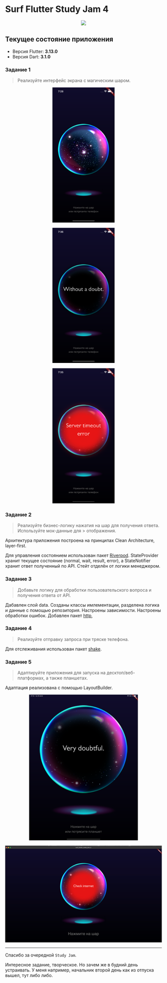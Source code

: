 # Surf Flutter Study Jam 4

<p align="center">
<img src="https://surf.ru/wp-content/themes/surf/assets/img/logo.svg" height="120" />
</p>

## Текущее состояние приложения

- Версия Flutter: **3.13.0**
- Версия Dart: **3.1.0**

### Задание 1

> Реализуйте интерфейс экрана с магическим шаром.

<p align="center"><img src="docs/assets/2023-07-26_07-28-46.png" width="200"></p>
<p align="center"><img src="docs/assets/2023-07-26_07-36-14.png" width="200"></p>
<p align="center"><img src="docs/assets/2023-07-26_07-35-50.png" width="200"></p>

### Задание 2

> Реализуйте бизнес-логику нажатия на шар для получения ответа. Используйте мок-данные для > отображения.

Архитектура приложения построена на принципах Clean Architecture, layer-first.

Для управления состоянием использован пакет [Riverpod](https://pub.dev/packages/riverpod). StateProvider хранит текущее состояние (normal, wait, result, error), а StateNotifier хранит ответ полученный по API. Стейт отделён от логики менеджером.

### Задание 3

> Добавьте логику для обработки пользовательского вопроса и получения ответа от API.

Дабавлен слой data. Созданы классы имлементации, разделена логика и данные с помощью репозитория. Настроены зависимости. Настроены обработки ошибок. Добавлен пакет [http](https://pub.dev/packages/http), 

### Задание 4

> Реализуйте отправку запроса при тряске телефона.

Для отслеживания использован пакет [shake](https://pub.dev/packages/shake).

### Задание 5

> Адаптируйте приложения для запуска на десктоп/веб-платформах, а также планшетах. 

Адаптация реализована с помощью LayoutBuilder.

<p align="center"><img src="docs/assets/2023-07-26_07-54-42.png" width="350"></p>
<p align="center"><img src="docs/assets/2023-07-26_07-57-18.png" width="550"></p>

----------
Спасибо за очередной `Study Jam`.

Интересное задание, творческое. Но зачем же в будний день устраивать. У меня например, начальник второй день как из отпуска вышел, тут либо либо. 
